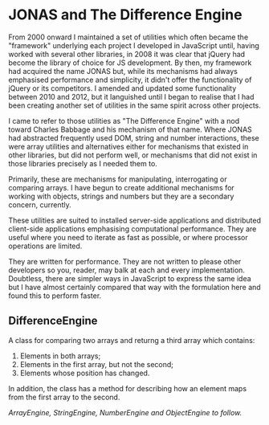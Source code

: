 <h1>JONAS and The Difference Engine</h1>

From 2000 onward I maintained a set of utilities which often became the "framework" underlying each project I developed in JavaScript until, having worked with several other libraries, in 2008 it was clear that jQuery had become the library of choice for JS development. By then, my framework had acquired the name JONAS but, while its mechanisms had always emphasised performance and simplicity, it didn't offer the functionality of jQuery or its competitors. I amended and updated some functionality between 2010 and 2012, but it languished until I began to realise that I had been creating another set of utilities in the same spirit across other projects. 

I came to refer to those utilities as "The Difference Engine" with a nod toward Charles Babbage and his mechanism of that name. Where JONAS had abstracted frequently used DOM, string and number interactions, these were array utilities and alternatives either for mechanisms that existed in other libraries, but did not perform well, or mechanisms that did not exist in those libraries precisely as I needed them to.

Primarily, these are mechanisms for manipulating, interrogating or comparing arrays. I have begun to create additional mechanisms for working with objects, strings and numbers but they are a secondary concern, currently.

These utilities are suited to installed server-side applications and distributed client-side applications emphasising computational performance. They are useful where you need to iterate as fast as possible, or where processor operations are limited. 

They are written for performance. They are not written to please other developers so you, reader, may balk at each and every implementation. Doubtless, there are simpler ways in JavaScript to express the same idea but I have almost certainly compared that way with the formulation here and found this to perform faster.

<h2>DifferenceEngine</h2>

A class for comparing two arrays and returng a third array which contains:

  1.  Elements in both arrays;
  2.  Elements in the first array, but not the second;
  3.  Elements whose position has changed.

In addition, the class has a method for describing how an element maps from the first array to the second.

<em>ArrayEngine, StringEngine, NumberEngine and ObjectEngine to follow.<em>
